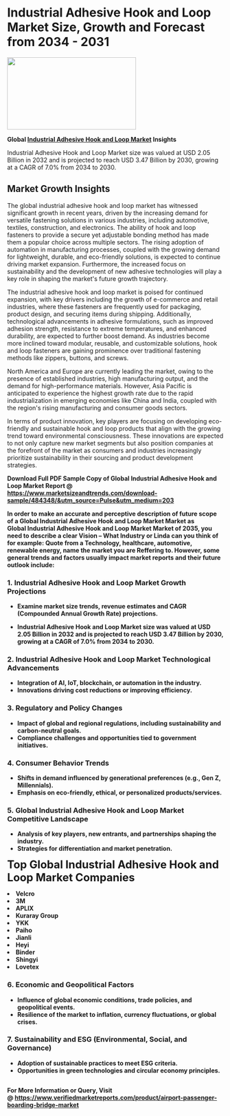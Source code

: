 <H1>Industrial Adhesive Hook and Loop Market Size, Growth and Forecast from 2034 - 2031</H1><img class="aligncenter size-medium wp-image-584254" src="https://thirdeyenews.in/wp-content/uploads/2034/09/Global-Market-Research-300x168.jpeg" alt="" width="300" height="168" /><p><strong>Global&nbsp;<a href="https://www.marketsizeandtrends.com/download-sample/484348/&amp;utm_source=Pulse&amp;utm_medium=203">Industrial Adhesive Hook and Loop Market</a> Insights</strong></p><p>Industrial Adhesive Hook and Loop Market size was valued at USD 2.05 Billion in 2032 and is projected to reach USD 3.47 Billion by 2030, growing at a CAGR of 7.0% from 2034 to 2030.</p><p><h2>Market Growth Insights</h2> <p>The global industrial adhesive hook and loop market has witnessed significant growth in recent years, driven by the increasing demand for versatile fastening solutions in various industries, including automotive, textiles, construction, and electronics. The ability of hook and loop fasteners to provide a secure yet adjustable bonding method has made them a popular choice across multiple sectors. The rising adoption of automation in manufacturing processes, coupled with the growing demand for lightweight, durable, and eco-friendly solutions, is expected to continue driving market expansion. Furthermore, the increased focus on sustainability and the development of new adhesive technologies will play a key role in shaping the market's future growth trajectory.</p> <p><strong></strong></p> <p>The industrial adhesive hook and loop market is poised for continued expansion, with key drivers including the growth of e-commerce and retail industries, where these fasteners are frequently used for packaging, product design, and securing items during shipping. Additionally, technological advancements in adhesive formulations, such as improved adhesion strength, resistance to extreme temperatures, and enhanced durability, are expected to further boost demand. As industries become more inclined toward modular, reusable, and customizable solutions, hook and loop fasteners are gaining prominence over traditional fastening methods like zippers, buttons, and screws.</p> <p>North America and Europe are currently leading the market, owing to the presence of established industries, high manufacturing output, and the demand for high-performance materials. However, Asia Pacific is anticipated to experience the highest growth rate due to the rapid industrialization in emerging economies like China and India, coupled with the region's rising manufacturing and consumer goods sectors.</p> <p>In terms of product innovation, key players are focusing on developing eco-friendly and sustainable hook and loop products that align with the growing trend toward environmental consciousness. These innovations are expected to not only capture new market segments but also position companies at the forefront of the market as consumers and industries increasingly prioritize sustainability in their sourcing and product development strategies.</p> <p><strong></p><p><span class=""><strong>Download Full PDF Sample Copy of Global Industrial Adhesive Hook and Loop Market Report</strong> @ <a href="https://www.marketsizeandtrends.com/download-sample/484348/&amp;utm_source=Pulse&amp;utm_medium=203" target="_blank">https://www.marketsizeandtrends.com/download-sample/484348/&amp;utm_source=Pulse&amp;utm_medium=203</a></span></p><p>In order to make an accurate and perceptive description of future scope of a Global&nbsp;Industrial Adhesive Hook and Loop Market Market as Global&nbsp;Industrial Adhesive Hook and Loop Market Market of 2035, you need to describe a clear Vision &ndash; What Industry or Linda can you think of for example: Quote from a Technology, healthcare, automotive, renewable energy, name the market you are Reffering to. However, some general trends and factors usually impact market reports and their future outlook include:</p><h3>1.&nbsp;<strong>Industrial Adhesive Hook and Loop Market Growth Projections</strong></h3><ul><li>Examine market size trends, revenue estimates and CAGR (Compounded Annual Growth Rate) projections.</li><li><p>Industrial Adhesive Hook and Loop Market size was valued at USD 2.05 Billion in 2032 and is projected to reach USD 3.47 Billion by 2030, growing at a CAGR of 7.0% from 2034 to 2030.</p></li></ul><h3>2.&nbsp;<strong>Industrial Adhesive Hook and Loop Market Technological Advancements</strong></h3><ul><li>Integration of AI, IoT, blockchain, or automation in the industry.</li><li>Innovations driving cost reductions or improving efficiency.</li></ul><h3>3.&nbsp;<strong>Regulatory and Policy Changes</strong></h3><ul><li>Impact of global and regional regulations, including sustainability and carbon-neutral goals.</li><li>Compliance challenges and opportunities tied to government initiatives.</li></ul><h3>4.&nbsp;<strong>Consumer Behavior Trends</strong></h3><ul><li>Shifts in demand influenced by generational preferences (e.g., Gen Z, Millennials).</li><li>Emphasis on eco-friendly, ethical, or personalized products/services.</li></ul><h3>5.&nbsp;<strong>Global Industrial Adhesive Hook and Loop Market Competitive Landscape</strong></h3><ul><li>Analysis of key players, new entrants, and partnerships shaping the industry.</li><li>Strategies for differentiation and market penetration.</li></ul><p data-pm-slice="1 1 []"><span style="color: inherit; font-family: inherit; font-size: 25px;">Top Global Industrial Adhesive Hook and Loop Market Companies</span></p><div class="" data-test-id=""><p><li>Velcro</li><li> 3M</li><li> APLIX</li><li> Kuraray Group</li><li> YKK</li><li> Paiho</li><li> Jianli</li><li> Heyi</li><li> Binder</li><li> Shingyi</li><li> Lovetex</li></p></div><h3>6.&nbsp;<strong>Economic and Geopolitical Factors</strong></h3><ul><li>Influence of global economic conditions, trade policies, and geopolitical events.</li><li>Resilience of the market to inflation, currency fluctuations, or global crises.</li></ul><h3>7.&nbsp;<strong>Sustainability and ESG (Environmental, Social, and Governance)</strong></h3><ul><li>Adoption of sustainable practices to meet ESG criteria.</li><li>Opportunities in green technologies and circular economy principles.</li></ul><h2><strong style="font-size: 14px;">For More Information or Query, Visit @&nbsp;</strong><a style="background-color: #ffffff; font-size: 14px;" href="https://www.marketsizeandtrends.com/report/industrial-adhesive-hook-and-loop-market/" target="_blank">https://www.verifiedmarketreports.com/product/airport-passenger-boarding-bridge-market</a></h2>
